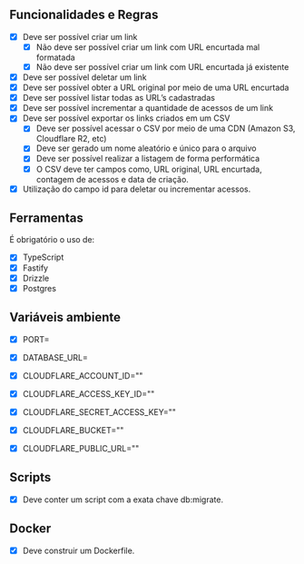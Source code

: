 ## Funcionalidades e Regras

- [x]  Deve ser possível criar um link
    - [x]  Não deve ser possível criar um link com URL encurtada mal formatada
    - [x]  Não deve ser possível criar um link com URL encurtada já existente
- [x]  Deve ser possível deletar um link
- [x]  Deve ser possível obter a URL original por meio de uma URL encurtada
- [x]  Deve ser possível listar todas as URL’s cadastradas
- [x]  Deve ser possível incrementar a quantidade de acessos de um link
- [x]  Deve ser possível exportar os links criados em um CSV
    - [x]  Deve ser possível acessar o CSV por meio de uma CDN (Amazon S3, Cloudflare R2, etc)
    - [x]  Deve ser gerado um nome aleatório e único para o arquivo
    - [x]  Deve ser possível realizar a listagem de forma performática
    - [x]  O CSV deve ter campos como, URL original, URL encurtada, contagem de acessos e data de criação.

- [x] Utilização do campo id para deletar ou incrementar acessos.

## Ferramentas

É obrigatório o uso de:

- [x] TypeScript
- [x] Fastify
- [x] Drizzle
- [x] Postgres

## Variáveis ambiente

- [x] PORT=
- [x] DATABASE_URL=

- [x] CLOUDFLARE_ACCOUNT_ID=""
- [x] CLOUDFLARE_ACCESS_KEY_ID=""
- [x] CLOUDFLARE_SECRET_ACCESS_KEY=""
- [x] CLOUDFLARE_BUCKET=""
- [x] CLOUDFLARE_PUBLIC_URL=""


## Scripts

- [x] Deve conter um script com a exata chave db:migrate.

## Docker

- [x] Deve construir um Dockerfile.